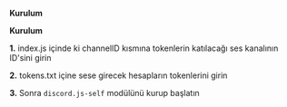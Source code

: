 **Kurulum**

**Kurulum**

**1.** index.js içinde ki channelID kısmına tokenlerin katılacağı ses kanalının ID'sini girin

**2.** tokens.txt içine sese girecek hesapların tokenlerini girin

**3.** Sonra `discord.js-self` modülünü kurup başlatın
